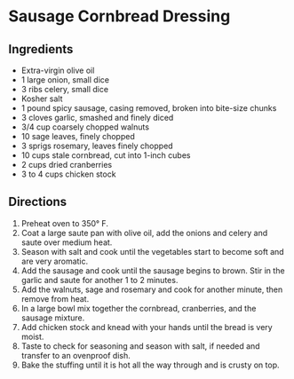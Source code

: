 # Sausage Cornbread Dressing
## Ingredients
-   Extra-virgin olive oil
-   1 large onion, small dice
-   3 ribs celery, small dice
-   Kosher salt
-   1 pound spicy sausage, casing removed, broken into bite-size chunks
-   3 cloves garlic, smashed and finely diced
-   3/4 cup coarsely chopped walnuts
-   10 sage leaves, finely chopped
-   3 sprigs rosemary, leaves finely chopped
-   10 cups stale cornbread, cut into 1-inch cubes
-   2 cups dried cranberries
-   3 to 4 cups chicken stock

## Directions
1.  Preheat oven to 350° F.
2.  Coat a large saute pan with olive oil, add the onions and celery and saute over medium heat.
3.  Season with salt and cook until the vegetables start to become soft and are very aromatic.
4.  Add the sausage and cook until the sausage begins to brown. Stir in the garlic and saute for another 1 to 2 minutes.
5.  Add the walnuts, sage and rosemary and cook for another minute, then remove from heat.
6.  In a large bowl mix together the cornbread, cranberries, and the sausage mixture.
7.  Add chicken stock and knead with your hands until the bread is very moist.
8.  Taste to check for seasoning and season with salt, if needed and transfer to an ovenproof dish.
9.  Bake the stuffing until it is hot all the way through and is crusty on top. 
